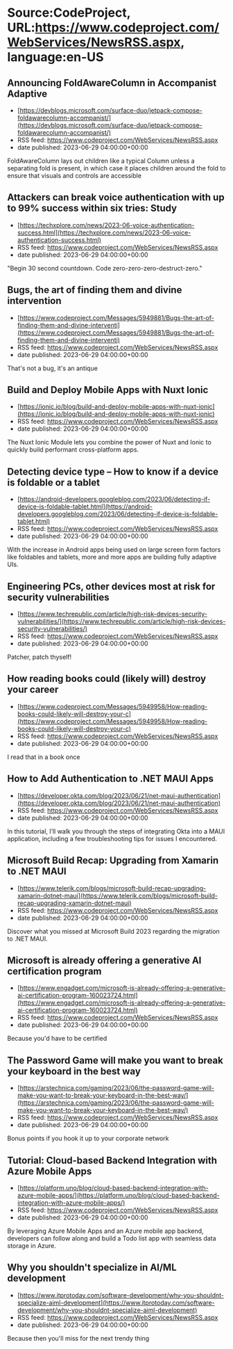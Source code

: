 # Source:CodeProject, URL:https://www.codeproject.com/WebServices/NewsRSS.aspx, language:en-US

## Announcing FoldAwareColumn in Accompanist Adaptive
 - [https://devblogs.microsoft.com/surface-duo/jetpack-compose-foldawarecolumn-accompanist/](https://devblogs.microsoft.com/surface-duo/jetpack-compose-foldawarecolumn-accompanist/)
 - RSS feed: https://www.codeproject.com/WebServices/NewsRSS.aspx
 - date published: 2023-06-29 04:00:00+00:00

FoldAwareColumn lays out children like a typical Column unless a separating fold is present, in which case it places children around the fold to ensure that visuals and controls are accessible

## Attackers can break voice authentication with up to 99% success within six tries: Study
 - [https://techxplore.com/news/2023-06-voice-authentication-success.html](https://techxplore.com/news/2023-06-voice-authentication-success.html)
 - RSS feed: https://www.codeproject.com/WebServices/NewsRSS.aspx
 - date published: 2023-06-29 04:00:00+00:00

"Begin 30 second countdown. Code zero-zero-zero-destruct-zero."

## Bugs, the art of finding them and divine intervention
 - [https://www.codeproject.com/Messages/5949881/Bugs-the-art-of-finding-them-and-divine-interventi](https://www.codeproject.com/Messages/5949881/Bugs-the-art-of-finding-them-and-divine-interventi)
 - RSS feed: https://www.codeproject.com/WebServices/NewsRSS.aspx
 - date published: 2023-06-29 04:00:00+00:00

That's not a bug, it's an antique

## Build and Deploy Mobile Apps with Nuxt Ionic
 - [https://ionic.io/blog/build-and-deploy-mobile-apps-with-nuxt-ionic](https://ionic.io/blog/build-and-deploy-mobile-apps-with-nuxt-ionic)
 - RSS feed: https://www.codeproject.com/WebServices/NewsRSS.aspx
 - date published: 2023-06-29 04:00:00+00:00

The Nuxt Ionic Module lets you combine the power of Nuxt and Ionic to quickly build performant cross-platform apps.

## Detecting device type – How to know if a device is foldable or a tablet
 - [https://android-developers.googleblog.com/2023/06/detecting-if-device-is-foldable-tablet.html](https://android-developers.googleblog.com/2023/06/detecting-if-device-is-foldable-tablet.html)
 - RSS feed: https://www.codeproject.com/WebServices/NewsRSS.aspx
 - date published: 2023-06-29 04:00:00+00:00

With the increase in Android apps being used on large screen form factors like foldables and tablets, more and more apps are building fully adaptive UIs.

## Engineering PCs, other devices most at risk for security vulnerabilities
 - [https://www.techrepublic.com/article/high-risk-devices-security-vulnerabilities/](https://www.techrepublic.com/article/high-risk-devices-security-vulnerabilities/)
 - RSS feed: https://www.codeproject.com/WebServices/NewsRSS.aspx
 - date published: 2023-06-29 04:00:00+00:00

Patcher, patch thyself!

## How reading books could (likely will) destroy your career
 - [https://www.codeproject.com/Messages/5949958/How-reading-books-could-likely-will-destroy-your-c](https://www.codeproject.com/Messages/5949958/How-reading-books-could-likely-will-destroy-your-c)
 - RSS feed: https://www.codeproject.com/WebServices/NewsRSS.aspx
 - date published: 2023-06-29 04:00:00+00:00

I read that in a book once

## How to Add Authentication to .NET MAUI Apps
 - [https://developer.okta.com/blog/2023/06/21/net-maui-authentication](https://developer.okta.com/blog/2023/06/21/net-maui-authentication)
 - RSS feed: https://www.codeproject.com/WebServices/NewsRSS.aspx
 - date published: 2023-06-29 04:00:00+00:00

In this tutorial, I’ll walk you through the steps of integrating Okta into a MAUI application, including a few troubleshooting tips for issues I encountered.

## Microsoft Build Recap: Upgrading from Xamarin to .NET MAUI
 - [https://www.telerik.com/blogs/microsoft-build-recap-upgrading-xamarin-dotnet-maui](https://www.telerik.com/blogs/microsoft-build-recap-upgrading-xamarin-dotnet-maui)
 - RSS feed: https://www.codeproject.com/WebServices/NewsRSS.aspx
 - date published: 2023-06-29 04:00:00+00:00

Discover what you missed at Microsoft Build 2023 regarding the migration to .NET MAUI.

## Microsoft is already offering a generative AI certification program
 - [https://www.engadget.com/microsoft-is-already-offering-a-generative-ai-certification-program-160023724.html](https://www.engadget.com/microsoft-is-already-offering-a-generative-ai-certification-program-160023724.html)
 - RSS feed: https://www.codeproject.com/WebServices/NewsRSS.aspx
 - date published: 2023-06-29 04:00:00+00:00

Because you'd have to be certified

## The Password Game will make you want to break your keyboard in the best way
 - [https://arstechnica.com/gaming/2023/06/the-password-game-will-make-you-want-to-break-your-keyboard-in-the-best-way/](https://arstechnica.com/gaming/2023/06/the-password-game-will-make-you-want-to-break-your-keyboard-in-the-best-way/)
 - RSS feed: https://www.codeproject.com/WebServices/NewsRSS.aspx
 - date published: 2023-06-29 04:00:00+00:00

Bonus points if you hook it up to your corporate network

## Tutorial: Cloud-based Backend Integration with Azure Mobile Apps
 - [https://platform.uno/blog/cloud-based-backend-integration-with-azure-mobile-apps/](https://platform.uno/blog/cloud-based-backend-integration-with-azure-mobile-apps/)
 - RSS feed: https://www.codeproject.com/WebServices/NewsRSS.aspx
 - date published: 2023-06-29 04:00:00+00:00

By leveraging Azure Mobile Apps and an Azure mobile app backend, developers can follow along and build a Todo list app with seamless data storage in Azure.

## Why you shouldn't specialize in AI/ML development
 - [https://www.itprotoday.com/software-development/why-you-shouldnt-specialize-aiml-development](https://www.itprotoday.com/software-development/why-you-shouldnt-specialize-aiml-development)
 - RSS feed: https://www.codeproject.com/WebServices/NewsRSS.aspx
 - date published: 2023-06-29 04:00:00+00:00

Because then you'll miss for the next trendy thing

